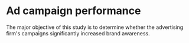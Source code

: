 # Ad campaign performance
The major objective of this study is to determine whether the advertising firm's campaigns significantly increased brand awareness.
